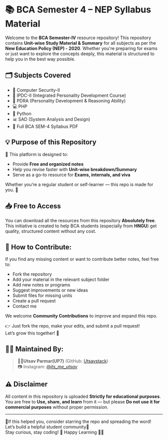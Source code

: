 
# 📚 BCA Semester 4 – NEP Syllabus Material

Welcome to the **BCA Semester-IV** resource repository! This repository contains **Unit-wise Study Material & Summary** for all subjects as per the **New Education Policy (NEP) - 2020**. Whether you're preparing for exams or just want to explore the concepts deeply, this material is structured to help you in the best way possible.

## 🗂️ Subjects Covered

- 📘 Computer Security-II  
- 📗 IPDC-II (Integrated Personality Development Course)  
- 📙 PDRA (Personality Development & Reasoning Ability)  
- 💻 PHP  
- 🐍 Python  
- 📊 SAD (System Analysis and Design)  
- 📝 Full BCA SEM-4 Syllabus PDF

## 💡 Purpose of this Repository

🎯 This platform is designed to:

- Provide **Free and organized notes**
- Help you revise faster with **Unit-wise breakdown/Summary**
- Serve as a go-to resource for **Exams, internals, and viva**

Whether you’re a regular student or self-learner — this repo is made for you. 💪


## 📥 Free to Access

You can download all the resources from this repository **Absolutely free**.
This initiative is created to help BCA students (especially from **HNGU**) get quality, structured content without any cost.

## 🤝 How to Contribute:

If you find any missing content or want to contribute better notes, feel free to:
- Fork the repository
- Add your material in the relevant subject folder
- Add new notes or programs
- Suggest improvements or new ideas
- Submit files for missing units
- Create a pull request
- Contact me

We welcome **Community Contributions** to improve and expand this repo.

👉 Just fork the repo, make your edits, and submit a pull request!  
Let’s grow this together! 🌱

## 🙋‍♂️ Maintained By:

> 🧑‍💻**Utsav Parmar(UP7)**  (GitHub: [Utsavstack](https://github.com/Utsavstack))  
> 📷 Instagram: [@_its_me_utsav_](https://instagram.com/_its_me_utsav_)


## ⚠️ Disclaimer

All content in this repository is uploaded **Strictly for educational purposes**.  
You are free to **Use, share, and learn** from it — but please **Do not use it for commercial purposes** without proper permission.

-----------------------------------------------------------------------------------------------

🌟If this helped you, consider starring the repo and spreading the word!  
Let’s build a helpful student community💙  
Stay curious, stay coding! 🚀
Happy Learning 📘✨
